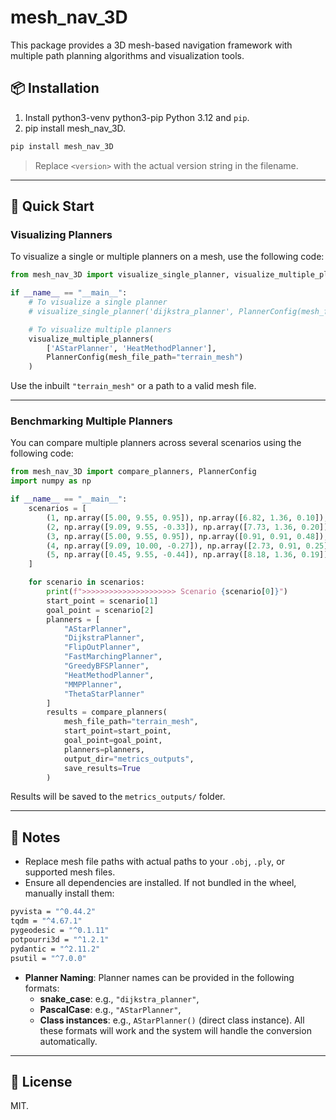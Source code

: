 
# mesh_nav_3D

This package provides a 3D mesh-based navigation framework with multiple path planning algorithms and visualization tools.

## 📦 Installation

1. Install python3-venv python3-pip Python 3.12 and `pip`.
2. pip install mesh_nav_3D.


```bash
pip install mesh_nav_3D
```

> Replace `<version>` with the actual version string in the filename.

---

## 🚀 Quick Start

### Visualizing Planners

To visualize a single or multiple planners on a mesh, use the following code:

```python
from mesh_nav_3D import visualize_single_planner, visualize_multiple_planners, PlannerConfig

if __name__ == "__main__":
    # To visualize a single planner
    # visualize_single_planner('dijkstra_planner', PlannerConfig(mesh_file_path="terrain_mesh"))

    # To visualize multiple planners
    visualize_multiple_planners(
        ['AStarPlanner', 'HeatMethodPlanner'],
        PlannerConfig(mesh_file_path="terrain_mesh")
    )
```

Use the inbuilt `"terrain_mesh"`  or a path to a valid mesh file.

---

### Benchmarking Multiple Planners

You can compare multiple planners across several scenarios using the following code:

```python
from mesh_nav_3D import compare_planners, PlannerConfig
import numpy as np

if __name__ == "__main__":
    scenarios = [
        (1, np.array([5.00, 9.55, 0.95]), np.array([6.82, 1.36, 0.10]), 8.42),
        (2, np.array([9.09, 9.55, -0.33]), np.array([7.73, 1.36, 0.20]), 8.31),
        (3, np.array([5.00, 9.55, 0.95]), np.array([0.91, 0.91, 0.48]), 9.57),
        (4, np.array([9.09, 10.00, -0.27]), np.array([2.73, 0.91, 0.25]), 11.11),
        (5, np.array([0.45, 9.55, -0.44]), np.array([8.18, 1.36, 0.19]), 11.27),
    ]

    for scenario in scenarios:
        print(f">>>>>>>>>>>>>>>>>>>>> Scenario {scenario[0]}")
        start_point = scenario[1]
        goal_point = scenario[2]
        planners = [
            "AStarPlanner",
            "DijkstraPlanner",
            "FlipOutPlanner",
            "FastMarchingPlanner",
            "GreedyBFSPlanner",
            "HeatMethodPlanner",
            "MMPPlanner",
            "ThetaStarPlanner"
        ]
        results = compare_planners(
            mesh_file_path="terrain_mesh",
            start_point=start_point,
            goal_point=goal_point,
            planners=planners,
            output_dir="metrics_outputs",
            save_results=True
        )
```

Results will be saved to the `metrics_outputs/` folder.

---

## 📝 Notes

- Replace mesh file paths with actual paths to your `.obj`, `.ply`, or supported mesh files.
- Ensure all dependencies are installed. If not bundled in the wheel, manually install them:
  
```bash
pyvista = "^0.44.2"
tqdm = "^4.67.1"
pygeodesic = "^0.1.11"
potpourri3d = "^1.2.1"
pydantic = "^2.11.2"
psutil = "^7.0.0"
```

- **Planner Naming**: Planner names can be provided in the following formats:
  - **snake_case**: e.g., `"dijkstra_planner"`,
  - **PascalCase**: e.g., `"AStarPlanner"`,
  - **Class instances**: e.g., `AStarPlanner()` (direct class instance).
  All these formats will work and the system will handle the conversion automatically.

---

## 🤝 License

MIT.

```

